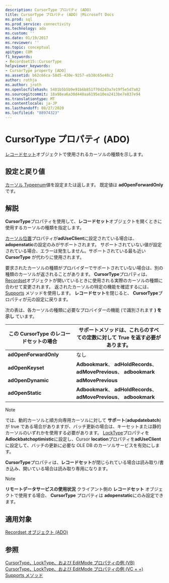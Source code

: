 ```yaml
---
description: CursorType プロパティ (ADO)
title: CursorType プロパティ (ADO) |Microsoft Docs
ms.prod: sql
ms.prod_service: connectivity
ms.technology: ado
ms.custom: ''
ms.date: 01/19/2017
ms.reviewer: ''
ms.topic: conceptual
apitype: COM
f1_keywords:
- Recordset15::CursorType
helpviewer_keywords:
- CursorType property [ADO]
ms.assetid: b62c66ca-58d5-430e-9257-eb38c65e48c2
author: rothja
ms.author: jroth
ms.openlocfilehash: 5401b5b5b9e91b6b851f70d2d3a7e19f5e5d7a82
ms.sourcegitcommit: 18a98ea6a30d448aa6195e10ea2413be7e837e94
ms.translationtype: MT
ms.contentlocale: ja-JP
ms.lasthandoff: 08/27/2020
ms.locfileid: "88974323"
---
```

# <a name="cursortype-property-ado"></a>CursorType プロパティ (ADO)
[レコードセット](./recordset-object-ado.md)オブジェクトで使用されるカーソルの種類を示します。  
  
## <a name="settings-and-return-values"></a>設定と戻り値  
 [カーソル Typeenum](./cursortypeenum.md)値を設定または返します。 既定値は **adOpenForwardOnly**です。  
  
## <a name="remarks"></a>解説  
 **CursorType**プロパティを使用して、**レコードセット**オブジェクトを開くときに使用するカーソルの種類を指定します。  
  
 [カーソル位置](./cursorlocation-property-ado.md)プロパティが**adUseClient**に設定されている場合は、 **adopenstatic**の設定のみがサポートされます。 サポートされていない値が設定されている場合、エラーは発生しません。サポートされている最も近い **CursorType** が代わりに使用されます。  
  
 要求されたカーソルの種類がプロバイダーでサポートされていない場合は、別の種類のカーソルが返されることがあります。 **CursorType**プロパティは、 [Recordset](./recordset-object-ado.md)オブジェクトが開いているときに使用される実際のカーソルの種類に合わせて変更されます。 返されたカーソルの特定の機能を確認するには、 [Supports](./supports-method.md) メソッドを使用します。 **レコードセット**を閉じると、 **CursorType**プロパティが元の設定に戻ります。  
  
 次の表は、各カーソルの種類に必要なプロバイダーの機能 (で識別されます **) を示し** ています。  
  
|この CursorType のレコードセットの場合|サポートメソッドは、これらのすべての定数に対して True を返す必要があります。|  
|----------------------------------------|---------------------------------------------------------------------|  
|**adOpenForwardOnly**|なし|  
|**adOpenKeyset**|**Adbookmark**、 **adHoldRecords**、 **adMovePrevious**、 **adbookmark**|  
|**adOpenDynamic**|**adMovePrevious**|  
|**adOpenStatic**|**Adbookmark**、 **adHoldRecords**、 **adMovePrevious**、 **adbookmark**|  
  
> [!NOTE]
>  では、動的カーソルと順方向専用カーソルに対して **サポート**(**adupdatebatch**) が true である場合がありますが、バッチ更新の場合は、キーセットまたは静的カーソルのいずれかを使用する必要があります。 [LockType](./locktype-property-ado.md)プロパティを**Adlockbatchoptimistic**に設定し、Cursor **location**プロパティを**adUseClient**に設定して、バッチの更新に必要な OLE DB のカーソルサービスを有効にします。  
  
 **CursorType**プロパティは、**レコードセット**が閉じられている場合は読み取り/書き込み、開いている場合は読み取り専用になります。  
  
> [!NOTE]
>  **リモートデータサービスの使用状況** クライアント側の **レコードセット** オブジェクトで使用する場合、 **CursorType** プロパティは **adopenstatic**にのみ設定できます。  
  
## <a name="applies-to"></a>適用対象  
 [Recordset オブジェクト (ADO)](./recordset-object-ado.md)  
  
## <a name="see-also"></a>参照  
 [CursorType、LockType、および EditMode プロパティの例 (VB)](./cursortype-locktype-and-editmode-properties-example-vb.md)   
 [CursorType、LockType、および EditMode プロパティの例 (VC + +)](./cursortype-locktype-and-editmode-properties-example-vc.md)   
 [Supports メソッド](./supports-method.md)